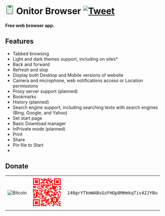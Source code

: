 # <a href="http://10develops.github.io/onitor"><img src="/site_assets/logo.png" width="28"></a> Onitor Browser [![Tweet](https://img.shields.io/twitter/url/http/shields.io.svg?style=social)](https://twitter.com/intent/tweet?text=Onitor%20Browser%20source%20code%20on%20Github&url=https://github.com/10Develops/onitor&via=10develops&hashtags=onitorbrowser,10develops,uwp)
<h4>Free web browser app.</h4>

## Features
* Tabbed browsing
* Light and dark themes support, including on sites*
* Back and forward
* Refresh and stop
* Display both Desktop and Mobile versions of website
* Camera and microphone, web notifications access or Location permissions
* Proxy server support (planned)
* Bookmarks
* History (planned)
* Search engine support, including searching texts with search engines (Bing, Google, and Yahoo)
* Set start page
* Basic Download manager
* InPrivate mode (planned)
* Print
* Share
* Pin file to Start
* 
## Donate
<table>
  <tr>
    <td><img src="https://bitcoin.org/img/icons/opengraph.png" alt="Bitcoin" width="100px"></td>
    <td><img src="bitcoin_qr_code.png" alt="Bitcoin QR code" width="100px"></td>
    <td><samp>148grYTkmWABsGzFHQp8MHmkqTiv4ZJYBu</samp></td>
  </tr>
</table>
